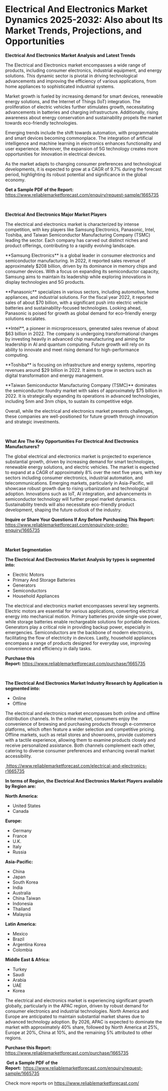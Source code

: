 <p><h1>Electrical And Electronics Market Dynamics 2025-2032: Also about Its Market Trends, Projections, and Opportunities</h1></p><p><strong>Electrical And Electronics Market Analysis and Latest Trends</strong></p>
<p><p>The Electrical and Electronics market encompasses a wide range of products, including consumer electronics, industrial equipment, and energy solutions. This dynamic sector is pivotal in driving technological advancements and improving the efficiency of various applications, from home appliances to sophisticated industrial systems. </p><p>Market growth is fueled by increasing demand for smart devices, renewable energy solutions, and the Internet of Things (IoT) integration. The proliferation of electric vehicles further stimulates growth, necessitating advancements in batteries and charging infrastructure. Additionally, rising awareness about energy conservation and sustainability propels the market towards eco-friendly technologies.</p><p>Emerging trends include the shift towards automation, with programmable and smart devices becoming commonplace. The integration of artificial intelligence and machine learning in electronics enhances functionality and user experience. Moreover, the expansion of 5G technology creates more opportunities for innovation in electrical devices. </p><p>As the market adapts to changing consumer preferences and technological developments, it is expected to grow at a CAGR of 9.7% during the forecast period, highlighting its robust potential and significance in the global economy.</p></p>
<p><strong>Get a Sample PDF of the Report:&nbsp;</strong> <a href="https://www.reliablemarketforecast.com/enquiry/request-sample/1665735?utm_campaign=3123&utm_medium=2&utm_source=Github&utm_content=ia&utm_term=09032025&utm_id=electrical-and-electronics">https://www.reliablemarketforecast.com/enquiry/request-sample/1665735</a></p>
<p>&nbsp;</p>
<p><strong>Electrical And Electronics Major Market Players</strong></p>
<p><p>The electrical and electronics market is characterized by intense competition, with key players like Samsung Electronics, Panasonic, Intel, Toshiba, and Taiwan Semiconductor Manufacturing Company (TSMC) leading the sector. Each company has carved out distinct niches and product offerings, contributing to a rapidly evolving landscape.</p><p>**Samsung Electronics** is a global leader in consumer electronics and semiconductor manufacturing. In 2022, it reported sales revenue of approximately $208 billion, driven by its dominance in memory chips and consumer devices. With a focus on expanding its semiconductor capacity, Samsung aims to maintain its leadership while exploring innovations in display technologies and 5G products.</p><p>**Panasonic** specializes in various sectors, including automotive, home appliances, and industrial solutions. For the fiscal year 2022, it reported sales of about $70 billion, with a significant push into electric vehicle batteries and sustainability-focused technologies. Looking ahead, Panasonic is poised for growth as global demand for eco-friendly energy solutions escalates.</p><p>**Intel**, a pioneer in microprocessors, generated sales revenue of about $63 billion in 2022. The company is undergoing transformational changes by investing heavily in advanced chip manufacturing and aiming for leadership in AI and quantum computing. Future growth will rely on its ability to innovate and meet rising demand for high-performance computing.</p><p>**Toshiba** is focusing on infrastructure and energy systems, reporting revenues around $29 billion in 2022. It aims to grow in sectors such as digital transformation and energy management.</p><p>**Taiwan Semiconductor Manufacturing Company (TSMC)** dominates the semiconductor foundry market with sales of approximately $75 billion in 2022. It is strategically expanding its operations in advanced technologies, including 5nm and 3nm chips, to sustain its competitive edge.</p><p>Overall, while the electrical and electronics market presents challenges, these companies are well-positioned for future growth through innovation and strategic investments.</p></p>
<p>&nbsp;</p>
<p><strong>What Are The Key Opportunities For Electrical And Electronics Manufacturers?</strong></p>
<p><p>The global electrical and electronics market is projected to experience substantial growth, driven by increasing demand for smart technologies, renewable energy solutions, and electric vehicles. The market is expected to expand at a CAGR of approximately 8% over the next five years, with key sectors including consumer electronics, industrial automation, and telecommunications. Emerging markets, particularly in Asia-Pacific, will showcase robust growth due to rising urbanization and technological adoption. Innovations such as IoT, AI integration, and advancements in semiconductor technology will further propel market dynamics. Sustainability trends will also necessitate eco-friendly product development, shaping the future outlook of the industry.</p></p>
<p><strong>Inquire or Share Your Questions If Any Before Purchasing This Report:</strong> <a href="https://www.reliablemarketforecast.com/enquiry/pre-order-enquiry/1665735?utm_campaign=3123&utm_medium=2&utm_source=Github&utm_content=ia&utm_term=09032025&utm_id=electrical-and-electronics">https://www.reliablemarketforecast.com/enquiry/pre-order-enquiry/1665735</a></p>
<p>&nbsp;</p>
<p><strong>Market Segmentation</strong></p>
<p><strong>The Electrical And Electronics Market Analysis by types is segmented into:</strong></p>
<p><ul><li>Electric Motors</li><li>Primary And Storage Batteries</li><li>Generators</li><li>Semiconductors</li><li>Household Appliances</li></ul></p>
<p><p>The electrical and electronics market encompasses several key segments. Electric motors are essential for various applications, converting electrical energy into mechanical motion. Primary batteries provide single-use power, while storage batteries enable rechargeable solutions for portable devices. Generators play a critical role in providing backup power, especially in emergencies. Semiconductors are the backbone of modern electronics, facilitating the flow of electricity in devices. Lastly, household appliances encompass a range of products designed for everyday use, improving convenience and efficiency in daily tasks.</p></p>
<p><strong>Purchase this Report:&nbsp;</strong><a href="https://www.reliablemarketforecast.com/purchase/1665735?utm_campaign=3123&utm_medium=2&utm_source=Github&utm_content=ia&utm_term=09032025&utm_id=electrical-and-electronics">https://www.reliablemarketforecast.com/purchase/1665735</a></p>
<p>&nbsp;</p>
<p><strong>The Electrical And Electronics Market Industry Research by Application is segmented into:</strong></p>
<p><ul><li>Online</li><li>Offline</li></ul></p>
<p><p>The electrical and electronics market encompasses both online and offline distribution channels. In the online market, consumers enjoy the convenience of browsing and purchasing products through e-commerce platforms, which often feature a wider selection and competitive pricing. Offline markets, such as retail stores and showrooms, provide customers with a tactile experience, allowing them to examine products closely and receive personalized assistance. Both channels complement each other, catering to diverse consumer preferences and enhancing overall market accessibility.</p></p>
<p><a href="https://www.reliablemarketforecast.com/electrical-and-electronics-r1665735?utm_campaign=3123&utm_medium=2&utm_source=Github&utm_content=ia&utm_term=09032025&utm_id=electrical-and-electronics">&nbsp;https://www.reliablemarketforecast.com/electrical-and-electronics-r1665735</a></p>
<p><strong>In terms of Region, the Electrical And Electronics Market Players available by Region are:</strong></p>
<p>
    <p> <strong> North America: </strong>
        <ul>
            <li>United States</li>
            <li>Canada</li>
        </ul>
        </p> 
    <p> <strong> Europe: </strong>
        <ul>
            <li>Germany</li>
            <li>France</li>
            <li>U.K.</li>
            <li>Italy</li>
            <li>Russia</li>
        </ul>
        </p> 
    <p> <strong> Asia-Pacific: </strong>
        <ul>
            <li>China</li>
            <li>Japan</li>
            <li>South Korea</li>
            <li>India</li>
            <li>Australia</li>
            <li>China Taiwan</li>
            <li>Indonesia</li>
            <li>Thailand</li>
            <li>Malaysia</li>
        </ul>
        </p> 
    <p> <strong> Latin America: </strong>
        <ul>
            <li>Mexico</li>
            <li>Brazil</li>
            <li>Argentina Korea</li>
            <li>Colombia</li>
        </ul>
        </p> 
    <p> <strong> Middle East & Africa: </strong>
        <ul>
            <li>Turkey</li>
            <li>Saudi</li>
            <li>Arabia</li>
            <li>UAE</li>
            <li>Korea</li>
        </ul>
    </p>
    </p>
<p><p>The electrical and electronics market is experiencing significant growth globally, particularly in the APAC region, driven by robust demand for consumer electronics and industrial technologies. North America and Europe are anticipated to maintain substantial market shares due to advanced technology adoption. By 2026, APAC is expected to dominate the market with approximately 40% share, followed by North America at 25%, Europe at 20%, China at 10%, and the remaining 5% attributed to other regions.</p></p>
<p><strong>Purchase this Report: </strong><a href="https://www.reliablemarketforecast.com/purchase/1665735?utm_campaign=3123&utm_medium=2&utm_source=Github&utm_content=ia&utm_term=09032025&utm_id=electrical-and-electronics">https://www.reliablemarketforecast.com/purchase/1665735</a></p>
<p>&nbsp;<strong>Get a Sample PDF of the Report:&nbsp;&nbsp;</strong><a href="https://www.reliablemarketforecast.com/enquiry/request-sample/1665735?utm_campaign=3123&utm_medium=2&utm_source=Github&utm_content=ia&utm_term=09032025&utm_id=electrical-and-electronics">https://www.reliablemarketforecast.com/enquiry/request-sample/1665735</a></p>
<p><strong></strong></p>
<p>Check more reports on <a href="https://www.reliablemarketforecast.com/?utm_campaign=3123&utm_medium=2&utm_source=Github&utm_content=ia&utm_term=09032025&utm_id=electrical-and-electronics">https://www.reliablemarketforecast.com/</a></p>